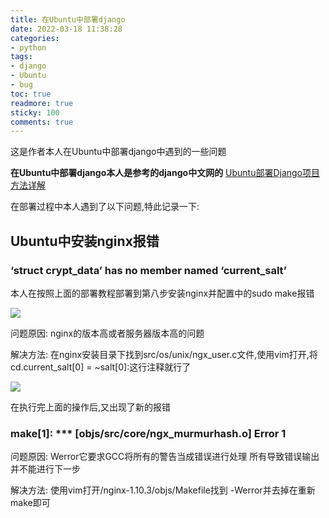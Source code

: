 ```yaml
---
title: 在Ubuntu中部署django
date: 2022-03-18 11:38:28
categories:
- python
tags: 
- django
- Ubuntu
- bug
toc: true
readmore: true
sticky: 100
comments: true
---
```

这是作者本人在Ubuntu中部署django中遇到的一些问题

**在Ubuntu中部署django本人是参考的django中文网的**
[Ubuntu部署Django项目方法详解](https://www.django.cn/article/show-22.html)

在部署过程中本人遇到了以下问题,特此记录一下:

## Ubuntu中安装nginx报错

### ‘struct crypt_data’ has no member named ‘current_salt’
本人在按照上面的部署教程部署到第八步安装nginx并配置中的sudo make报错

![](https://img-blog.csdnimg.cn/2020071712094293.png)

问题原因: nginx的版本高或者服务器版本高的问题

解决方法: 在nginx安装目录下找到src/os/unix/ngx_user.c文件,使用vim打开,将cd.current_salt[0] = ~salt[0]:这行注释就行了

![](https://img-blog.csdnimg.cn/20200717121206221.png?x-oss-process=image/watermark,type_ZmFuZ3poZW5naGVpdGk,shadow_10,text_aHR0cHM6Ly9ibG9nLmNzZG4ubmV0L2h1bWFueXI=,size_16,color_FFFFFF,t_70)

在执行完上面的操作后,又出现了新的报错
### make[1]: *** [objs/src/core/ngx_murmurhash.o] Error 1

问题原因: Werror它要求GCC将所有的警告当成错误进行处理 所有导致错误输出 并不能进行下一步

解决方法: 使用vim打开/nginx-1.10.3/objs/Makefile找到 -Werror并去掉在重新make即可
<!-- more -->